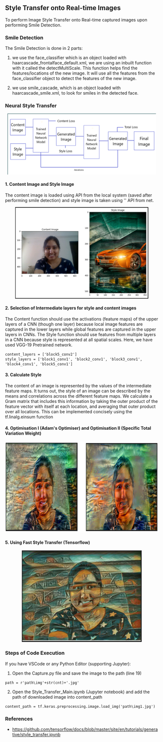 ## Style Transfer onto Real-time Images

To perform Image Style Transfer onto Real-time captured images upon performing Smile Detection.

### Smile Detection

The Smile Detection is done in 2 parts:

1) we use the face_classifier which is an object loaded with haarcascade_frontalface_default.xml, we are using an inbuilt function with it called the detectMultiScale. This function helps find the features/locations of the new image. It will use all the features from the face_classifier object to detect the features of the new image.

2) we use smile_cascade, which is an object loaded with haarcascade_smile.xml, to look for smiles in the detected face.

### Neural Style Transfer

<div align='center'>
  <img src = 'image/block_diagram.png' height="200px">
</div>

#### 1. Content Image and Style Image
The content image is loaded using API from the local system (saved after performing smile detection) and style image is taken using '' API from net.

<div align='center'>
<img src = 'image/Output_1.PNG' height="300px">
</div>

#### 2. Selection of Intermediate layers for style and content images
The Content function should use the activations (feature maps) of the upper layers of a CNN (though one layer) because local image features are captured in the lower layers while global features are captured in the upper layers in CNNs.
The Style function should use features from multiple layers in a CNN because style is represented at all spatial scales. 
Here, we have used VGG-19 Pretrained network.

```
content_layers = ['block5_conv2'] 
style_layers = ['block1_conv1', 'block2_conv1', 'block3_conv1', 'block4_conv1', 'block5_conv1']
```

#### 3. Calculate Style
The content of an image is represented by the values of the intermediate feature maps. It turns out, the style of an image can be described by the means and correlations across the different feature maps. We calculate a Gram matrix that includes this information by taking the outer product of the feature vector with itself at each location, and averaging that outer product over all locations. This can be implemented concisely using the tf.linalg.einsum function

#### 4. Optimisation I (Adam's Optimiser) and Optimisation II (Specific Total Variation Weight)

<div align="center">
<img src = 'image/Output_2.PNG' height="300px">
</div>

#### 5. Using Fast Style Transfer (Tensorflow)

<div align='center'>
<img src = 'image/Output_FST.PNG' height="300px">
</div>

### Steps of Code Execution
If you have VSCode or any Python Editor (supporting Jupyter):
1. Open the Capture.py file and save the image to the path (line 19)
```
path = r'path\img'+str(cnt)+'.jpg'
```
2. Open the Style_Transfer_Main.ipynb (Jupyter notebook) and add the path of downloaded image into content_path
```
content_path = tf.keras.preprocessing.image.load_img('path\img1.jpg')
```

### References
- https://github.com/tensorflow/docs/blob/master/site/en/tutorials/generative/style_transfer.ipynb
